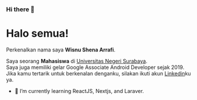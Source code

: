 ### Hi there 👋
# Halo semua! 

Perkenalkan nama saya **Wisnu Shena Arrafi**.<br>

Saya seorang **Mahasiswa** di [Universitas Negeri Surabaya](https://www.unesa.ac.id/).<br>
Saya juga memiliki gelar Google Associate Android Developer sejak 2019.<br>
Jika kamu tertarik untuk berkenalan denganku, silakan ikuti akun [Linkedin](www.linkedin.com/in/wisnu-shena-arrafi-866226251)ku ya.

- 🌱 I’m currently learning ReactJS, Nextjs, and Laraver.
<!--
**wshena/wshena** is a ✨ _special_ ✨ repository because its `README.md` (this file) appears on your GitHub profile.

Here are some ideas to get you started:

- 🔭 I’m currently working on ...
- 👯 I’m looking to collaborate on ...
- 🤔 I’m looking for help with ...
- 💬 Ask me about ...
- 📫 How to reach me: ...
- 😄 Pronouns: He
- ⚡ Fun fact: ...
-->
